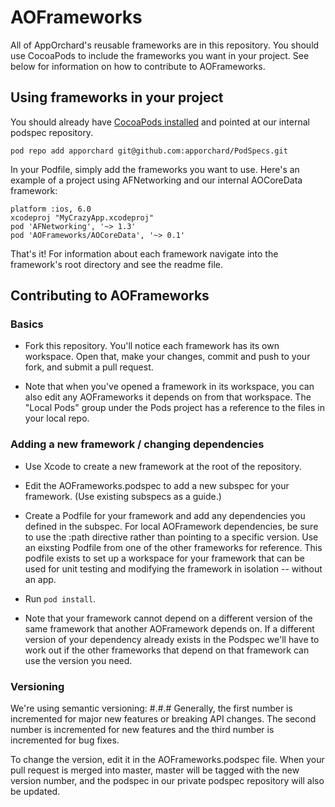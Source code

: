 AOFrameworks
============

All of AppOrchard's reusable frameworks are in this repository. You should use CocoaPods to include the frameworks you want in your project. See below for information on how to contribute to AOFrameworks.

## Using frameworks in your project

You should already have [CocoaPods installed](https://github.com/apporchard/apporchard.github.com/wiki/Use-CocoaPods) and pointed at our internal podspec repository. 

    pod repo add apporchard git@github.com:apporchard/PodSpecs.git

In your Podfile, simply add the frameworks you want to use. Here's an example of a project using AFNetworking and our internal AOCoreData framework:
  
    platform :ios, 6.0
    xcodeproj "MyCrazyApp.xcodeproj"
    pod 'AFNetworking', '~> 1.3'
    pod 'AOFrameworks/AOCoreData', '~> 0.1'

That's it! For information about each framework navigate into the framework's root directory and see the readme file.

## Contributing to AOFrameworks

### Basics

* Fork this repository. You'll notice each framework has its own workspace. Open that, make your changes, commit and push to your fork, and submit a pull request. 

* Note that when you've opened a framework in its workspace, you can also edit any AOFrameworks it depends on from that workspace. The "Local Pods" group under the Pods project has a reference to the files in your local repo.

### Adding a new framework / changing dependencies

* Use Xcode to create a new framework at the root of the repository.

* Edit the AOFrameworks.podspec to add a new subspec for your framework. (Use existing subspecs as a guide.)

* Create a Podfile for your framework and add any dependencies you defined in the subspec. For local AOFramework dependencies, be sure to use the :path directive rather than pointing to a specific version. Use an eixsting Podfile from one of the other frameworks for reference. This podfile exists to set up a workspace for your framework that can be used for unit testing and modifying the framework in isolation -- without an app.

* Run `pod install`. 
    
* Note that your framework cannot depend on a different version of the same framework that another AOFramework depends on. If a different version of your dependency already exists in the Podspec we'll have to work out if the other frameworks that depend on that framework can use the version you need.

### Versioning

We're using semantic versioning: #.#.#  Generally, the first number is incremented for major new features or breaking API changes. The second number is incremented for new features and the third number is incremented for bug fixes.

To change the version, edit it in the AOFrameworks.podspec file. When your pull request is merged into master, master will be tagged with the new version number, and the podspec in our private podspec repository will also be updated.


